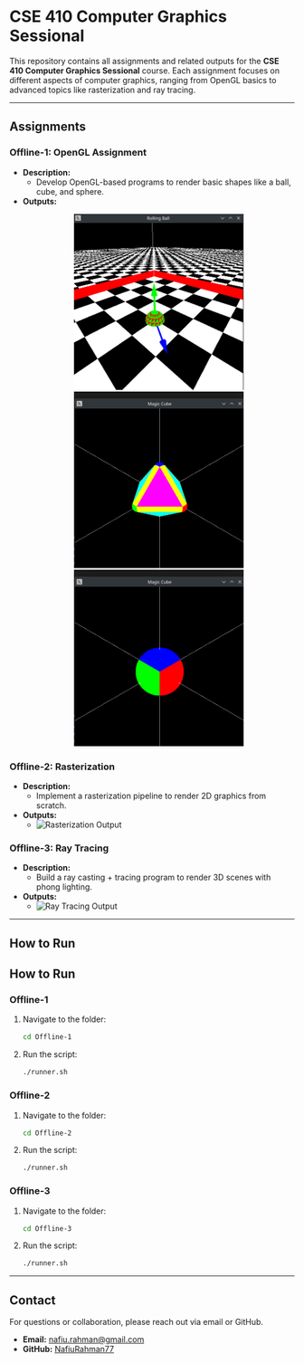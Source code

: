 # CSE 410 Computer Graphics Sessional

This repository contains all assignments and related outputs for the **CSE 410 Computer Graphics Sessional** course. Each assignment focuses on different aspects of computer graphics, ranging from OpenGL basics to advanced topics like rasterization and ray tracing.

---

## Assignments

### Offline-1: OpenGL Assignment
- **Description:**
  - Develop OpenGL-based programs to render basic shapes like a ball, cube, and sphere.
- **Outputs:**
   <p align="center">
    <img src="Offline-1/ball.png" alt="Ball Output" width="300">
    <img src="Offline-1/cube.png" alt="Cube Output" width="300">
    <img src="Offline-1/sphere.png" alt="Sphere Output" width="300">
  </p>


### Offline-2: Rasterization
- **Description:**
  - Implement a rasterization pipeline to render 2D graphics from scratch.
- **Outputs:**
  - ![Rasterization Output](Offline-2/outputs/IOs/1/out.bmp)

### Offline-3: Ray Tracing
- **Description:**
  - Build a ray casting + tracing program to render 3D scenes with phong lighting.
- **Outputs:**
  - ![Ray Tracing Output](Offline-3/out1/2.bmp)


---

## How to Run
## How to Run

### Offline-1
1. Navigate to the folder:
   ```bash
   cd Offline-1
   ```
2. Run the script:
   ```bash
   ./runner.sh
   ```

### Offline-2
1. Navigate to the folder:
   ```bash
   cd Offline-2
   ```
2. Run the script:
   ```bash
   ./runner.sh
   ```

### Offline-3
1. Navigate to the folder:
   ```bash
   cd Offline-3
   ```
2. Run the script:
   ```bash
   ./runner.sh
   ```


---

## Contact

For questions or collaboration, please reach out via email or GitHub.

- **Email:** nafiu.rahman@gmail.com
- **GitHub:** [NafiuRahman77](https://github.com/NafiuRahman77)
